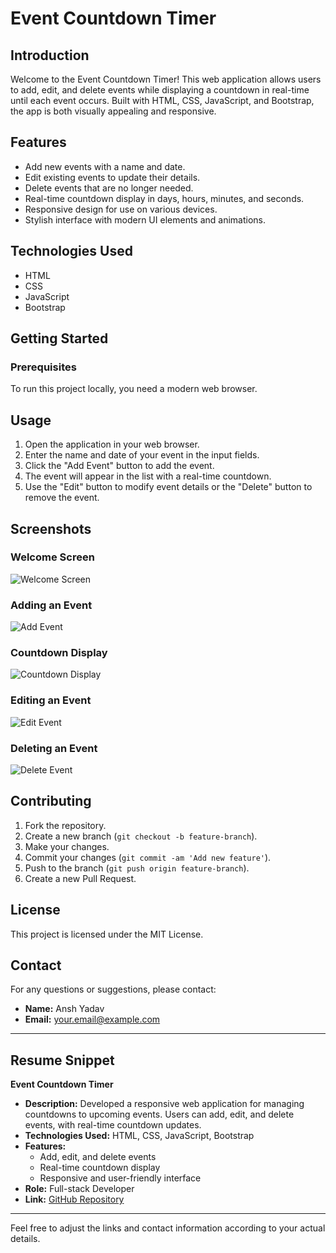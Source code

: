 # Event Countdown Timer

## Introduction
Welcome to the Event Countdown Timer! This web application allows users to add, edit, and delete events while displaying a countdown in real-time until each event occurs. Built with HTML, CSS, JavaScript, and Bootstrap, the app is both visually appealing and responsive.

## Features
- Add new events with a name and date.
- Edit existing events to update their details.
- Delete events that are no longer needed.
- Real-time countdown display in days, hours, minutes, and seconds.
- Responsive design for use on various devices.
- Stylish interface with modern UI elements and animations.

## Technologies Used
- HTML
- CSS
- JavaScript
- Bootstrap

## Getting Started

### Prerequisites
To run this project locally, you need a modern web browser.

## Usage
1. Open the application in your web browser.
2. Enter the name and date of your event in the input fields.
3. Click the "Add Event" button to add the event.
4. The event will appear in the list with a real-time countdown.
5. Use the "Edit" button to modify event details or the "Delete" button to remove the event.



## Screenshots
### Welcome Screen
![Welcome Screen](screenshots/welcome_screen.png)

### Adding an Event
![Add Event](screenshots/add_event.png)

### Countdown Display
![Countdown Display](screenshots/countdown_display.png)

### Editing an Event
![Edit Event](screenshots/edit_event.png)

### Deleting an Event
![Delete Event](screenshots/delete_event.png)

## Contributing
1. Fork the repository.
2. Create a new branch (`git checkout -b feature-branch`).
3. Make your changes.
4. Commit your changes (`git commit -am 'Add new feature'`).
5. Push to the branch (`git push origin feature-branch`).
6. Create a new Pull Request.

## License
This project is licensed under the MIT License.

## Contact
For any questions or suggestions, please contact:
- **Name:** Ansh Yadav
- **Email:** your.email@example.com

---

## Resume Snippet

**Event Countdown Timer**

- **Description:** Developed a responsive web application for managing countdowns to upcoming events. Users can add, edit, and delete events, with real-time countdown updates.
- **Technologies Used:** HTML, CSS, JavaScript, Bootstrap
- **Features:**
  - Add, edit, and delete events
  - Real-time countdown display
  - Responsive and user-friendly interface
- **Role:** Full-stack Developer
- **Link:** [GitHub Repository](https://github.com/yourusername/event-countdown-timer)

---

Feel free to adjust the links and contact information according to your actual details.

